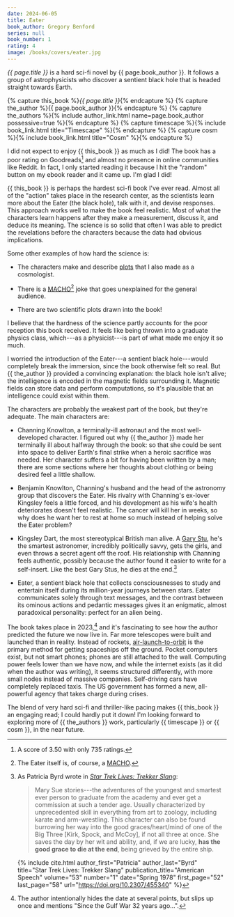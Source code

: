 ```yaml
---
date: 2024-06-05
title: Eater
book_author: Gregory Benford
series: null
book_number: 1
rating: 4
image: /books/covers/eater.jpg
---
```


<cite class="book-title">{{ page.title }}</cite> is a hard sci-fi novel by
<span class="author-name">{{ page.book_author }}</span>. It follows a group of
astrophysicists who discover a sentient black hole that is headed straight
towards Earth.

{% capture this_book %}<cite class="book-title">{{ page.title }}</cite>{% endcapture %}
{% capture the_author %}<span class="author-name">{{ page.book_author }}</span>{% endcapture %}
{% capture the_authors %}{% include author_link.html name=page.book_author possessive=true %}{% endcapture %}
{% capture timescape %}{% include book_link.html title="Timescape" %}{% endcapture %}
{% capture cosm %}{% include book_link.html title="Cosm" %}{% endcapture %}

I did not expect to enjoy {{ this_book }} as much as I did! The book has a
poor rating on Goodreads[^goodread] and almost no presence in online
communities like Reddit. In fact, I only started reading it because I hit the
"random" button on my ebook reader and it came up. I'm glad I did!

[^goodread]: A score of 3.50 with only 735 ratings.

{{ this_book }} is perhaps the hardest sci-fi book I've ever read. Almost all
of the "action" takes place in the research center, as the scientists learn
more about the Eater (the black hole), talk with it, and devise responses.
This approach works well to make the book feel realistic. Most of what the
characters learn happens after they make a measurement, discuss it, and deduce
its meaning. The science is so solid that often I was able to predict the
revelations before the characters because the data had obvious implications.

Some other examples of how hard the science is:

- The characters make and describe [plots][plot] that I also made as a
  cosmologist.

- There is a [MACHO][macho][^macho] joke that goes unexplained for the general audience.

- There are two scientific plots drawn into the book!

[plot]: https://en.wikipedia.org/wiki/Plot_(graphics)
[macho]: https://en.wikipedia.org/wiki/Massive_compact_halo_object
[^macho]: The Eater itself is, of course, a [MACHO][macho].

I believe that the hardness of the science partly accounts for the poor
reception this book received. It feels like being thrown into a graduate
physics class, which---as a physicist---is part of what made me enjoy it so
much.

I worried the introduction of the Eater---a sentient black hole---would
completely break the immersion, since the book otherwise felt so real. But {{
the_author }} provided a convincing explanation: the black hole isn't alive;
the intelligence is encoded in the magnetic fields surrounding it. Magnetic
fields can store data and perform computations, so it's plausible that an
intelligence could exist within them.

The characters are probably the weakest part of the book, but they're
adequate. The main characters are:

- Channing Knowlton, a terminally-ill astronaut and the most well-developed
  character. I figured out why {{ the_author }} made her terminally ill about
  halfway through the book: so that she could be sent into space to deliver
  Earth's final strike when a heroic sacrifice was needed. Her character
  suffers a bit for having been written by a man; there are some sections
  where her thoughts about clothing or being desired feel a little shallow.

- Benjamin Knowlton, Channing's husband and the head of the astronomy
  group that discovers the Eater. His rivalry with Channing's ex-lover Kingsley
  feels a little forced, and his development as his wife's health deteriorates
  doesn't feel realistic. The cancer will kill her in weeks, so why does he
  want her to rest at home so much instead of helping solve the Eater problem?

- Kingsley Dart, the most stereotypical British man alive. A [Gary Stu][gary],
  he's the smartest astronomer, incredibly politically savvy, gets the girls,
  and even throws a secret agent off the roof. His relationship with Channing
  feels authentic, possibly because the author found it easier to write for a
  self-insert. Like the best Gary Stus, he dies at the end.[^gary]

- Eater, a sentient black hole that collects consciousnesses to study and
  entertain itself during its million-year journeys between stars. Eater
  communicates solely through text messages, and the contrast between its
  ominous actions and pedantic messages gives it an enigmatic, almost
  paradoxical personality: perfect for an alien being.

[gary]: https://en.wikipedia.org/wiki/Mary_Sue
[^gary]:
    As Patricia Byrd wrote in [<cite>Star Trek Lives: Trekker
    Slang</cite>][doi]:

    > Mary Sue stories---the adventures of the youngest and smartest ever
    > person to graduate from the academy and ever get a commission at such a
    > tender age. Usually characterized by unprecedented skill in everything
    > from art to zoology, including karate and arm-wrestling. This character
    > can also be found burrowing her way into the good graces/heart/mind of
    > one of the Big Three [Kirk, Spock, and McCoy], if not all three at once.
    > She saves the day by her wit and ability, and, if we are lucky, **has
    > the good grace to die at the end**, being grieved by the entire ship.

    {% include cite.html
      author_first="Patricia"
      author_last="Byrd"
      title="Star Trek Lives: Trekker Slang"
      publication_title="American Speech"
      volume="53"
      number="1"
      date="Spring 1978"
      first_page="52"
      last_page="58"
      url="https://doi.org/10.2307/455340"
    %}

[doi]: https://doi.org/10.2307/455340

The book takes place in 2023,[^gulf] and it's fascinating to see how the author
predicted the future we now live in. Far more telescopes were built and
launched than in reality. Instead of rockets, [air-launch-to-orbit][alto] is
the primary method for getting spaceships off the ground. Pocket computers exist, but not smart
phones; phones are still attached to the wall. Computing power feels lower
than we have now, and while the internet exists (as it did when the author was
writing), it seems structured differently, with more small nodes instead of
massive companies. Self-driving cars have completely replaced taxis. The US
government has formed a new, all-powerful agency that takes charge during
crises.

[^gulf]: The author intentionally hides the date at several points, but
    slips up once and mentions "Since the Gulf War 32 years ago...".

[alto]: https://en.wikipedia.org/wiki/Air-launch-to-orbit

The blend of very hard sci-fi and thriller-like pacing makes {{ this_book }}
an engaging read; I could hardly put it down! I'm looking forward to exploring
more of {{ the_authors }} work, particularly {{ timescape }} or {{ cosm }},
in the near future.
